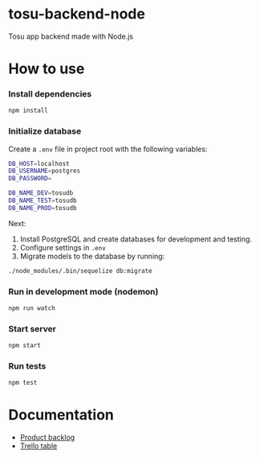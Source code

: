 # tosu-backend-node

Tosu app backend made with Node.js

# How to use
### Install dependencies
```sh
npm install
```
### Initialize database

Create a `.env` file in project root with the following variables:
```sh
DB_HOST=localhost
DB_USERNAME=postgres
DB_PASSWORD=

DB_NAME_DEV=tosudb
DB_NAME_TEST=tosudb
DB_NAME_PROD=tosudb
```

Next:

1. Install PostgreSQL and create databases for development and testing.
2. Configure settings in `.env`
3. Migrate models to the database by running:
```sh
./node_modules/.bin/sequelize db:migrate
```

### Run in development mode (nodemon)
```sh
npm run watch
```

### Start server
```sh
npm start
```

### Run tests

```sh
npm test
```

# Documentation

* [Product backlog](https://docs.google.com/spreadsheets/d/1s8WgWyk6s9hXbjHSsdBv8X7MHLPGrLpprMkqOl15yBo/edit?usp=sharing)
* [Trello table](https://trello.com/b/87G4Y96t/tosu-app)
